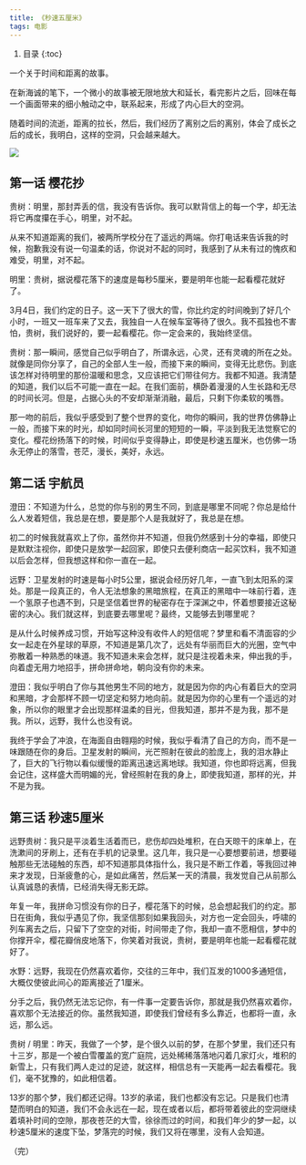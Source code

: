 ```yaml
---
title: 《秒速五厘米》
tags: 电影
---
```


1. 目录
{:toc}


一个关于时间和距离的故事。

在新海诚的笔下，一个微小的故事被无限地放大和延长，看完影片之后，回味在每一个画面带来的细小触动之中，联系起来，形成了内心巨大的空洞。

随着时间的流逝，距离的拉长，然后，我们经历了离别之后的离别，体会了成长之后的成长，我明白，这样的空洞，只会越来越大。

<!--more-->

![](https://img3.doubanio.com/view/photo/l/public/p982896012.webp)

## 第一话 樱花抄 

贵树：明里，那封弄丢的信，我没有告诉你。我可以默背信上的每一个字，却无法将它再度攥在手心，明里，对不起。

从来不知道距离的我们，被两所学校分在了遥远的两端。你打电话来告诉我的时候，抱歉我没有说一句温柔的话，你说对不起的同时，我感到了从未有过的愧疚和难受，明里，对不起。


明里：贵树，据说樱花落下的速度是每秒5厘米，要是明年也能一起看樱花就好了。

3月4日，我们约定的日子。这一天下了很大的雪，你比约定的时间晚到了好几个小时，一班又一班车来了又去，我独自一人在候车室等待了很久。我不孤独也不害怕，贵树，我们说好的，要一起看樱花。你一定会来的，我始终坚信。

贵树：那一瞬间，感觉自己似乎明白了，所谓永远，心灵，还有灵魂的所在之处。就像是同你分享了，自己的全部人生一般，而接下来的瞬间，变得无比悲伤。到底该怎样对待明里的那份温暖和思念，又应该把它们带往何方。我都不知道。我清楚的知道，我们以后不可能一直在一起。在我们面前，横卧着漫漫的人生长路和无尽的时间长河。但是，占据心头的不安却渐渐消融，最后，只剩下你柔软的嘴唇。

那一吻的前后，我似乎感受到了整个世界的变化，吻你的瞬间，我的世界仿佛静止一般，而接下来的时光，却如同时间长河里的短短的一瞬，平淡到我无法觉察它的变化。樱花纷扬落下的时候，时间似乎变得静止，即使是秒速五厘米，也仿佛一场永无停止的落雪，苍茫，漫长，美好，永远。
 

## 第二话 宇航员

澄田：不知道为什么，总觉的你与别的男生不同，到底是哪里不同呢？你总是给什么人发着短信，我总是在想，要是那个人是我就好了，我总是在想。

初二的时候我就喜欢上了你，虽然你并不知道，但我仍然感到十分的幸福，即使只是默默注视你，即使只是放学一起回家，即使只去便利商店一起买饮料，我不知道以后会怎样，但我想这样和你一直在一起。

远野：卫星发射的时速是每小时5公里，据说会经历好几年，一直飞到太阳系的深处。那是一段真正的，令人无法想象的黑暗旅程，在真正的黑暗中一味前行着，连一个氢原子也遇不到，只是坚信着世界的秘密存在于深渊之中，怀着想要接近这秘密的决心。我们就这样，到底要去哪里呢？最终，又能够去到哪里呢？

是从什么时候养成习惯，开始写这种没有收件人的短信呢？梦里和看不清面容的少女一起走在外星球的草原，不知道是第几次了，远处有华丽而巨大的光圈，空气中弥散着一种熟悉的味道。我不知道未来会怎样，就只是注视着未来，伸出我的手，向着虚无用力地招手，拼命拼命地，朝向没有你的未来。


澄田：我似乎明白了你与其他男生不同的地方，就是因为你的内心有着巨大的空洞和黑暗，才会那样不顾一切坚定和努力地向前。就是因为你的心里有一个遥远的对象，所以你的眼里才会出现那样温柔的目光，但我知道，那并不是为我，那不是我。所以，远野，我什么也没有说。

我终于学会了冲浪，在海面自由翱翔的时候，我似乎看清了自己的方向，而不是一味跟随在你的身后。卫星发射的瞬间，光芒照射在彼此的脸庞上，我的泪水静止了，巨大的飞行物以看似缓慢的距离迅速远离地球。我知道，你也即将远离，但我会记住，这样盛大而明媚的光，曾经照射在我的身上，即使我知道，那样的光，并不是为我。
 

## 第三话 秒速5厘米

远野贵树：我只是平淡着生活着而已，悲伤却四处堆积，在白天晾干的床单上，在洗漱间的牙刷上，还有在手机的记录里。这几年，我只是一心要想要前进，想要碰触那些无法碰触的东西，却不知道那具体指什么，我只是不断工作着，等我回过神来才发现，日渐疲惫的心，是如此痛苦，然后某一天的清晨，我发觉自己从前那么认真诚恳的表情，已经消失得无影无踪。

年复一年，我拼命习惯没有你的日子，樱花落下的时候，总会想起我们的约定。那日在街角，我似乎遇见了你，我坚信那刻如果我回头，对方也一定会回头，呼啸的列车离去之后，只留下了空空的对街，时间带走了你，我却一直不愿相信，梦中的你撑开伞，樱花瓣俏皮地落下，你笑着对我说，贵树，要是明年也能一起看樱花就好了。

水野：远野，我现在仍然喜欢着你，交往的三年中，我们互发的1000多通短信，大概仅使彼此间心的距离接近了1厘米。

分手之后，我仍然无法忘记你，有一件事一定要告诉你，那就是我仍然喜欢着你，喜欢那个无法接近的你。虽然我知道，即使我们曾经有多么靠近，也都将一直，永远，那么远。

贵树 / 明里：昨天，我做了一个梦，是个很久以前的梦，在那个梦里，我们还只有十三岁，那是一个被白雪覆盖的宽广庭院，远处稀稀落落地闪着几家灯火，堆积的新雪上，只有我们两人走过的足迹，就这样，相信总有一天能再一起去看樱花。我们，毫不犹豫的，如此相信着。

13岁的那个梦，我们都还记得。13岁的承诺，我们也都没有忘记。只是我们也清楚而明白的知道，我们不会永远在一起，现在或者以后，都将带着彼此的空洞继续着填补时间的空隙，那夜苍茫的大雪，徐徐而过的时间，和我们年少的梦一起，以秒速5厘米的速度下坠，梦落完的时候，我们又将在哪里，没有人会知道。

（完）

